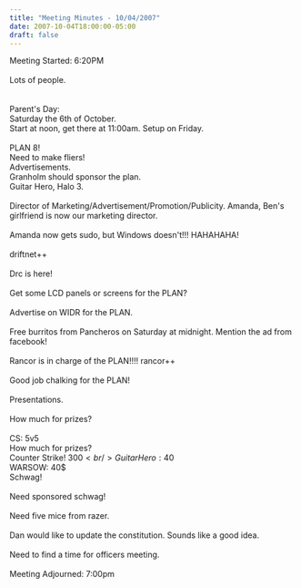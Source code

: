 ```yaml
---
title: "Meeting Minutes - 10/04/2007"
date: 2007-10-04T18:00:00-05:00
draft: false
---
```


Meeting Started: 6:20PM<br />
<br />
Lots of people.  <br />
<br />
<br />
Parent's Day: <br />
Saturday the 6th of October.<br />
Start at noon, get there at 11:00am.  Setup on Friday.  <br />
<br />
PLAN 8! <br />
Need to make fliers!  <br />
Advertisements. <br />
Granholm should sponsor the plan.  <br />
Guitar Hero, Halo 3.  <br />
<br />
Director of Marketing/Advertisement/Promotion/Publicity.  Amanda, Ben's girlfriend is now our marketing director.  <br />
<br />
Amanda now gets sudo, but Windows doesn't!!! HAHAHAHA!<br />
<br />
driftnet++<br />
<br />
Drc is here!<br />
<br />
Get some LCD panels or screens for the PLAN?  <br />
<br />
Advertise on WIDR for the PLAN.  <br />
<br />
Free burritos from Pancheros on Saturday at midnight.  Mention the ad from facebook!  <br />
<br />
Rancor is in charge of the PLAN!!!! rancor++<br />
<br />
Good job chalking for the PLAN!<br />
<br />
Presentations. <br />
<br />
How much for prizes?  <br />
<br />
CS: 5v5<br />
How much for prizes?  <br />
Counter Strike!  300$<br />
Guitar Hero: 40$<br />
WARSOW: 40$ <br />
Schwag!  <br />
<br />
Need sponsored schwag!<br />
<br />
Need five mice from razer.<br />
<br />
Dan would like to update the constitution.  Sounds like a good idea.    <br />
<br />
Need to find a time for officers meeting.  <br />
<br />
Meeting Adjourned:  7:00pm  <br />

